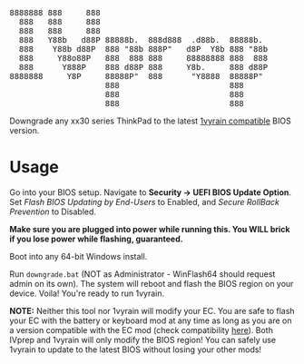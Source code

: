 <pre>
8888888 888     888                                    
  888   888     888                                    
  888   888     888                                    
  888   Y88b   d88P 88888b.  888d888  .d88b.  88888b.  
  888    Y88b d88P  888 "88b 888P"   d8P  Y8b 888 "88b 
  888     Y88o88P   888  888 888     88888888 888  888 
  888      Y888P    888 d88P 888     Y8b.     888 d88P 
8888888     Y8P     88888P"  888      "Y8888  88888P"  
                    888                       888      
                    888                       888      
                    888                       888      
</pre>
                    
Downgrade any xx30 series ThinkPad to the latest [1vyrain compatible](https://github.com/gch1p/thinkpad-bios-software-flashing-guide#bios-versions) BIOS version.

# Usage

Go into your BIOS setup. Navigate to **Security -> UEFI BIOS Update Option**. Set *Flash BIOS Updating by End-Users* to Enabled, and *Secure RollBack Prevention* to Disabled. 

**Make sure you are plugged into power while running this. You WILL brick if you lose power while flashing, guaranteed.**

Boot into any 64-bit Windows install. 

Run `downgrade.bat` (NOT as Administrator - WinFlash64 should request admin on its own). The system will reboot and flash the BIOS region on your device. Voila! You're ready to run 1vyrain.

**NOTE:** Neither this tool nor 1vyrain will modify your EC. You are safe to flash your EC with the battery or keyboard mod at any time as long as you are on a version compatible with the EC mod (check compatibility [here](https://github.com/hamishcoleman/thinkpad-ec#compatibilty-warning)). Both IVprep and 1vyrain will only modify the BIOS region! You can safely use 1vyrain to update to the latest BIOS without losing your other mods! 
